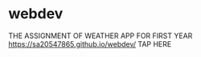 # webdev
THE ASSIGNMENT OF WEATHER APP FOR FIRST YEAR
 https://sa20547865.github.io/webdev/ TAP HERE


